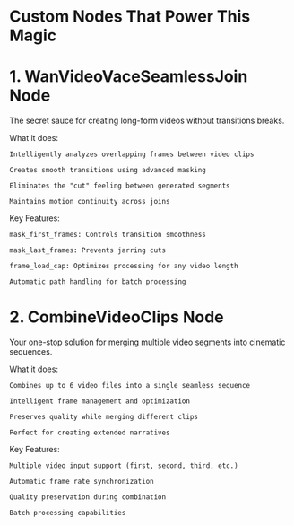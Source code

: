 # Custom Nodes That Power This Magic
# 1. WanVideoVaceSeamlessJoin Node

The secret sauce for creating long-form videos without transitions breaks.

What it does:

    Intelligently analyzes overlapping frames between video clips

    Creates smooth transitions using advanced masking

    Eliminates the "cut" feeling between generated segments

    Maintains motion continuity across joins

Key Features:

    mask_first_frames: Controls transition smoothness

    mask_last_frames: Prevents jarring cuts

    frame_load_cap: Optimizes processing for any video length

    Automatic path handling for batch processing

# 2. CombineVideoClips Node

Your one-stop solution for merging multiple video segments into cinematic sequences.

What it does:

    Combines up to 6 video files into a single seamless sequence

    Intelligent frame management and optimization

    Preserves quality while merging different clips

    Perfect for creating extended narratives

Key Features:

    Multiple video input support (first, second, third, etc.)

    Automatic frame rate synchronization

    Quality preservation during combination

    Batch processing capabilities

